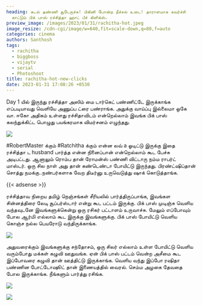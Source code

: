 ```yaml
---
heading: கடல் தண்ணி சூடேருச்சு! பிகினி போன்ற நீச்சல் உடை! தாராளமாக கவர்ச்சி
  காட்டும் பிக் பாஸ் ரச்சித்தா ஹாட் பீச் கிளிக்ஸ்.
preview_image: /images/2023/01/31/rachitha-hot.jpeg
image_resize: /cdn-cgi/image/w=640,fit=scale-down,q=80,f=auto
categories: cinema
authors: Santhosh
tags:
  - rachitha
  - biggboss
  - vijaytv
  - serial
  - Photoshoot
title: rachitha-hot-new-clicks
date: 2023-01-31 17:08:26 +0530
---
```

Day 1 யில் இருந்து  ரச்சித்தா அஸிம் மை டார்கெட் பண்ணிட்டே இருக்காங்க  எப்படியாவது வெளியே அணுப்ப ட்ரை பண்ராங்க. அதுக்கு வாய்ப்பு இல்லைமா  ஒகே வா. ஈகோ அதிகம் உள்ளது ரச்சிதாவிடம் என்றெல்லாம் இவங்க பிக் பாஸ் கலந்துக்கிட்ட பொழுது பயங்கரமாக விமர்சனம் எழுந்தது. 



![](/images/2023/01/31/rachitha-hot-new-clicks-6.jpeg)

\#RobertMaster க்கும் #Ratchitha க்கும் என்ன லவ் a ஓடிட்டு இருக்கு இதை ரச்சித்தா ட husband பார்த்த என்ன நினைப்பான் என்றெல்லாம் கூட பேச்சு அடிபட்டது. ஆனாலும் ரொம்ப தான் ரோமன்ஸ் பண்ணி விட்டாரு நம்ம ராபர்ட் மாஸ்டர். ஒரு சில நாள் அது தான் கண்டெண்டா போயிட்டு இருந்தது. பிரண்ட்ஷிப்தான் சொத்து நமக்கு..நண்பர்களாக வேற திடீர்னு உருவெடுத்து ஷாக் கொடுத்தாங்க.

{{< adsense >}}

ரச்சித்தாவ நிறைய தமிழ் நெஞ்சங்கள் சீரியலில் பார்த்திருப்பாங்க, இவங்கள சின்னத்திரை லேடி சூப்பர்ஸ்டார் என்று கூட பட்டம் இருக்கு. பிக் பாஸ் முடிஞ்சு வெளிய வந்தவுடனே இவங்களுக்கென்று ஒரு ரசிகர் பட்டாளம் உருவாச்சு. மேலும் எப்போவும் போல ஆர்மி எல்லாம் கூட இருக்கு இவங்களுக்கு. பிக் பாஸ் போயிட்டு வெளிய கொஞ்ச நல்ல பெயரோடு வந்திருக்காங்க. 



![](/images/2023/01/31/rachitha-hot-new-clicks.jpeg)

அதுவரைக்கும் இவங்களுக்கு சந்தோசம், ஒரு சிலர் எல்லாம் உள்ள போயிட்டு வெளிய வரும்போது மக்கள் கழுவி ஊதுவங்க. ஏன் பிக் பாஸ் பட்டம் வென்ற அசீமை கூட இப்போவரை கழுவி தான் ஊத்திட்டு இருக்காங்க. வெளிய வந்து இப்போ ரஷிதா பண்ணின போட்டோஷூட் தான் இணையத்தில் வைரல். செம்ம அழகை தேவதை போல இருக்காங்க. நீங்களும் பார்த்து ரசிங்க.  

![](/images/2023/01/31/rachitha-hot-new-clicks2.jpeg)

![](/images/2023/01/31/rachitha-hot-new-clicks4.jpeg)